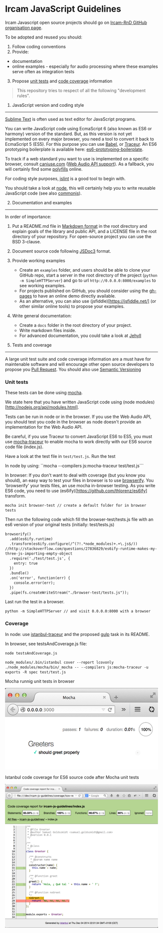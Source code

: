 Ircam JavaScript Guidelines
===========================

Ircam Javascript open source projects should go on [Ircam-RnD GitHub organisation page](https://github.com/Ircam-RnD).

To be adopted and reused you should:

1. Follow coding conventions
2. Provide:
  * documentation
  * online examples - especially for audio processing where these examples serve often as integration tests
3. Propose [unit tests](http://en.wikipedia.org/wiki/Unit_testing) and [code coverage](http://en.wikipedia.org/wiki/Code_coverage) information

> This repository tries to respect of all the following "development rules".

1. JavaScript version and coding style
--------------------------------------

[Sublime Text](http://www.sublimetext.com/) is often used as text editor for JavaScript programs.

You can write JavaScript code using EcmaScript 6 (also known as ES6 or harmony) version of the standard. But, as this version is not yet implemented on every major browser, you need a tool to convert it back to EcmaScript 5 (ES5). For this purpose you can use [Babel](https://babeljs.io/), or [Traceur](https://github.com/google/traceur-compiler). An ES6 prototyping boilerplate is available here: [es6-prototyping-boilerplate](https://github.com/Ircam-RnD/es6-prototyping-boilerplate).

To track if a web standard you want to use is implemented on a specific browser, consult [caniuse.com](http://caniuse.com/) ([Web Audio API support](http://caniuse.com/#feat=audio-api)). As a fallback, you will certainly find some [polyfills](http://fr.wikipedia.org/wiki/Polyfill) online.

For coding style purposes, [jslint](http://www.jslint.com) is a good tool to begin with.

You should take a look at [node](http://nodejs.org/), this will certainly help you to write reusable JavaScript code (see also [commonjs](http://www.commonjs.org/])).


2. Documentation and examples
-----------------------------

In order of importance:

1. Put a README.md file in [Markdown format](http://daringfireball.net/projects/markdown/syntax) in the root directory and explain goals of the library and public API, and a LICENSE file in the root directory of your repository. For open-source project you can use the BSD 3-clause.
2. Document source code following [JSDoc3](http://usejsdoc.org/) format.
3. Provide working examples
    * Create an ```examples``` folder, and users should be able to clone your GitHub repo, start a server in the root directory of the project (```python -m SimpleHTTPServer```) and go to url ```http://0.0.0.0:8000/examples``` to see working examples.
    * For projects published on GitHub, you should consider using the [gh-pages](https://pages.github.com/) to have an online demo directly available.
    * As an alternative, you can also use (jsfiddle)[https://jsfiddle.net/] (or other similar online tools) to propose your examples.
4. Write general documentation:
    * Create a ```docs``` folder in the root directory of your project.
    * Write markdown files inside.
    * For advanced documentation, you could take a look at [Jehyll](http://jekyllrb.com/)


3. Tests and coverage
---------------------

A large unit test suite and code coverage information are a must have for maintenable software and will encourage other open source developers to propose you [Pull Request](https://help.github.com/articles/using-pull-requests/). You should also use [Semantic Versioning](http://semver.org/)

### Unit tests

These tests can be done using [mocha](http://mochajs.org/).

We state here that you have written JavaScript code using (node modules)[http://nodejs.org/api/modules.html].

Tests can be run in node or in the browser. If you use the Web Audio API, you should test you code in the browser as node doesn't provide an implementation for the Web Audio API.

Be careful, if you use Traceur to convert JavaScript ES6 to ES5, you must use [mocha-traceur](https://www.npmjs.org/package/mocha-traceur) to enable mocha to work directly with our ES6 source code file (index.js).

Have a look at the test file in ```test/test.js```.
Run the test

In node by using: ``mocha --compilers js:mocha-traceur test/test.js```

In browser:
If you don't want to deal with coverage (but you know you should), an easy way to test your files in browser is to use [browserify](http://browserify.org/). You 'browserify' your tests files, an use mocha in-browser testing. As you write ES6 code, you need to use (es6ify)[https://github.com/thlorenz/es6ify] transform.

```
mocha init browser-test // create a default folder for in browser tests
```

Then run the following code which fill the browser-test/tests.js file with an es6 version of your original tests (initially: test/tests.js)

```
browserify()
  .add(es6ify.runtime)
  .transform(es6ify.configure(/^(?!.*node_modules)+.+\.js$/)) //http://stackoverflow.com/questions/27836829/es6ify-runtime-makes-my-three-js-importing-empty-object
  .require('./test/test.js', {
    entry: true
  })
  .bundle()
  .on('error', function(err) {
    console.error(err);
  })
  .pipe(fs.createWriteStream("./browser-test/tests.js"));
```

Last run the test in a browser.

```
python -m SimpleHTTPServer // and visit 0.0.0.0:8000 with a browser
```

### Coverage

In node: use [istanbul-traceur](https://www.npmjs.org/package/istanbul-traceur) and the proposed [gulp](http://gulpjs.com/) task in its README.

In browser, see testsAndCoverage.js file:
```
node testsAndCoverage.js
```
```
node_modules/.bin/istanbul cover --report lcovonly ./node_modules/mocha/bin/_mocha -- --compilers js:mocha-traceur -u exports -R spec test/test.js
```


Mocha runnig unit tests in browser

![Unit test in browser](./docs/unit-test.png)

Istanbul code coverage for ES6 source code after Mocha unit tests

![Coverage report](./docs/coverage.png)
